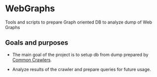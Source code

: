 # WebGraphs
Tools and scripts to prepare Graph oriented DB to analyze dump of Web Graphs

## Goals and purposes

- The main goal of the project is to setup db from dump prepared by [Common Crawlers](https://commoncrawl.org/2022/03/host-and-domain-level-web-graphs-oct-nov-jan-2021-2022/).

- Analyze results of the crawler and prepare queries for future usage.
